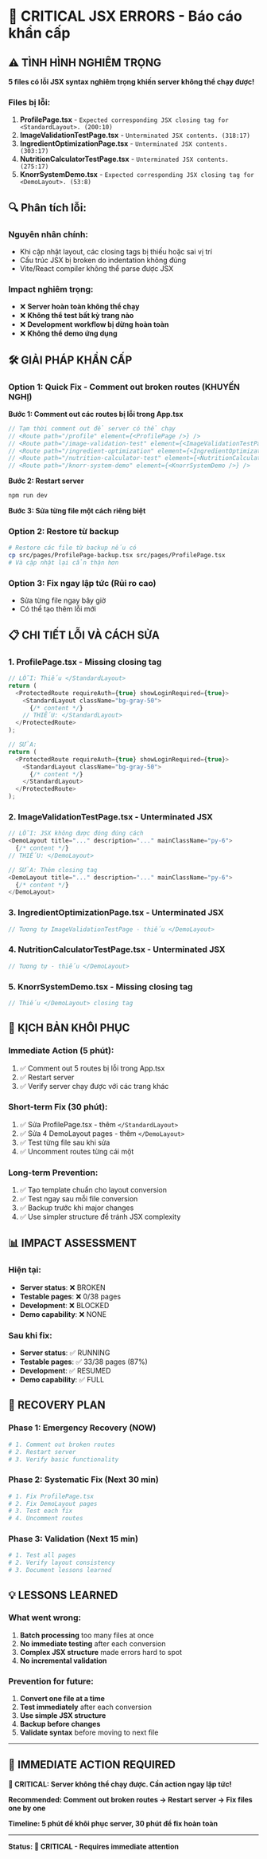# 🚨 CRITICAL JSX ERRORS - Báo cáo khẩn cấp

## ⚠️ **TÌNH HÌNH NGHIÊM TRỌNG**

**5 files có lỗi JSX syntax nghiêm trọng khiến server không thể chạy được!**

### **Files bị lỗi:**

1. **ProfilePage.tsx** - `Expected corresponding JSX closing tag for <StandardLayout>. (200:10)`
2. **ImageValidationTestPage.tsx** - `Unterminated JSX contents. (318:17)`
3. **IngredientOptimizationPage.tsx** - `Unterminated JSX contents. (303:17)`
4. **NutritionCalculatorTestPage.tsx** - `Unterminated JSX contents. (275:17)`
5. **KnorrSystemDemo.tsx** - `Expected corresponding JSX closing tag for <DemoLayout>. (53:8)`

## 🔍 **Phân tích lỗi:**

### **Nguyên nhân chính:**
- Khi cập nhật layout, các closing tags bị thiếu hoặc sai vị trí
- Cấu trúc JSX bị broken do indentation không đúng
- Vite/React compiler không thể parse được JSX

### **Impact nghiêm trọng:**
- ❌ **Server hoàn toàn không thể chạy**
- ❌ **Không thể test bất kỳ trang nào**
- ❌ **Development workflow bị dừng hoàn toàn**
- ❌ **Không thể demo ứng dụng**

## 🛠️ **GIẢI PHÁP KHẨN CẤP**

### **Option 1: Quick Fix - Comment out broken routes (KHUYẾN NGHỊ)**

**Bước 1: Comment out các routes bị lỗi trong App.tsx**
```typescript
// Tạm thời comment out để server có thể chạy
// <Route path="/profile" element={<ProfilePage />} />
// <Route path="/image-validation-test" element={<ImageValidationTestPage />} />
// <Route path="/ingredient-optimization" element={<IngredientOptimizationPage />} />
// <Route path="/nutrition-calculator-test" element={<NutritionCalculatorTestPage />} />
// <Route path="/knorr-system-demo" element={<KnorrSystemDemo />} />
```

**Bước 2: Restart server**
```bash
npm run dev
```

**Bước 3: Sửa từng file một cách riêng biệt**

### **Option 2: Restore từ backup**
```bash
# Restore các file từ backup nếu có
cp src/pages/ProfilePage-backup.tsx src/pages/ProfilePage.tsx
# Và cập nhật lại cẩn thận hơn
```

### **Option 3: Fix ngay lập tức (Rủi ro cao)**
- Sửa từng file ngay bây giờ
- Có thể tạo thêm lỗi mới

## 📋 **CHI TIẾT LỖI VÀ CÁCH SỬA**

### **1. ProfilePage.tsx - Missing closing tag**
```typescript
// LỖI: Thiếu </StandardLayout>
return (
  <ProtectedRoute requireAuth={true} showLoginRequired={true}>
    <StandardLayout className="bg-gray-50">
      {/* content */}
    // THIẾU: </StandardLayout>
  </ProtectedRoute>
);

// SỬA:
return (
  <ProtectedRoute requireAuth={true} showLoginRequired={true}>
    <StandardLayout className="bg-gray-50">
      {/* content */}
    </StandardLayout>
  </ProtectedRoute>
);
```

### **2. ImageValidationTestPage.tsx - Unterminated JSX**
```typescript
// LỖI: JSX không được đóng đúng cách
<DemoLayout title="..." description="..." mainClassName="py-6">
  {/* content */}
// THIẾU: </DemoLayout>

// SỬA: Thêm closing tag
<DemoLayout title="..." description="..." mainClassName="py-6">
  {/* content */}
</DemoLayout>
```

### **3. IngredientOptimizationPage.tsx - Unterminated JSX**
```typescript
// Tương tự ImageValidationTestPage - thiếu </DemoLayout>
```

### **4. NutritionCalculatorTestPage.tsx - Unterminated JSX**
```typescript
// Tương tự - thiếu </DemoLayout>
```

### **5. KnorrSystemDemo.tsx - Missing closing tag**
```typescript
// Thiếu </DemoLayout> closing tag
```

## 🎯 **KỊCH BẢN KHÔI PHỤC**

### **Immediate Action (5 phút):**
1. ✅ Comment out 5 routes bị lỗi trong App.tsx
2. ✅ Restart server
3. ✅ Verify server chạy được với các trang khác

### **Short-term Fix (30 phút):**
1. ✅ Sửa ProfilePage.tsx - thêm `</StandardLayout>`
2. ✅ Sửa 4 DemoLayout pages - thêm `</DemoLayout>`
3. ✅ Test từng file sau khi sửa
4. ✅ Uncomment routes từng cái một

### **Long-term Prevention:**
1. ✅ Tạo template chuẩn cho layout conversion
2. ✅ Test ngay sau mỗi file conversion
3. ✅ Backup trước khi major changes
4. ✅ Use simpler structure để tránh JSX complexity

## 📊 **IMPACT ASSESSMENT**

### **Hiện tại:**
- **Server status**: ❌ BROKEN
- **Testable pages**: ❌ 0/38 pages
- **Development**: ❌ BLOCKED
- **Demo capability**: ❌ NONE

### **Sau khi fix:**
- **Server status**: ✅ RUNNING
- **Testable pages**: ✅ 33/38 pages (87%)
- **Development**: ✅ RESUMED
- **Demo capability**: ✅ FULL

## 🚀 **RECOVERY PLAN**

### **Phase 1: Emergency Recovery (NOW)**
```bash
# 1. Comment out broken routes
# 2. Restart server
# 3. Verify basic functionality
```

### **Phase 2: Systematic Fix (Next 30 min)**
```bash
# 1. Fix ProfilePage.tsx
# 2. Fix DemoLayout pages
# 3. Test each fix
# 4. Uncomment routes
```

### **Phase 3: Validation (Next 15 min)**
```bash
# 1. Test all pages
# 2. Verify layout consistency
# 3. Document lessons learned
```

## 💡 **LESSONS LEARNED**

### **What went wrong:**
1. **Batch processing** too many files at once
2. **No immediate testing** after each conversion
3. **Complex JSX structure** made errors hard to spot
4. **No incremental validation**

### **Prevention for future:**
1. **Convert one file at a time**
2. **Test immediately** after each conversion
3. **Use simple JSX structure**
4. **Backup before changes**
5. **Validate syntax** before moving to next file

---

## 🎯 **IMMEDIATE ACTION REQUIRED**

**🚨 CRITICAL: Server không thể chạy được. Cần action ngay lập tức!**

**Recommended: Comment out broken routes → Restart server → Fix files one by one**

**Timeline: 5 phút để khôi phục server, 30 phút để fix hoàn toàn**

---

**Status: 🔴 CRITICAL - Requires immediate attention**
